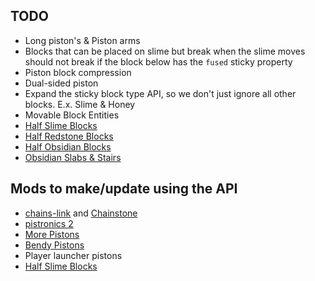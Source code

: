 ## TODO
- Long piston's & Piston arms
- Blocks that can be placed on slime but break when the slime moves should not break if the block below has the `fused` sticky property
- Piston block compression
- Dual-sided piston
- Expand the sticky block type API, so we don't just ignore all other blocks. E.x. Slime & Honey
- Movable Block Entities
- [Half Slime Blocks](https://www.curseforge.com/minecraft/mc-mods/redstoneplusplus)
- [Half Redstone Blocks](https://www.curseforge.com/minecraft/mc-mods/redstoneplusplus)
- [Half Obsidian Blocks](https://www.curseforge.com/minecraft/mc-mods/redstoneplusplus)
- [Obsidian Slabs & Stairs](https://www.curseforge.com/minecraft/mc-mods/redstoneplusplus)

## Mods to make/update using the API
- [chains-link](https://www.curseforge.com/minecraft/mc-mods/chains-link) and [Chainstone](https://www.youtube.com/watch?v=8UB0w8pbJ1Q)
- [pistronics 2](https://www.curseforge.com/minecraft/mc-mods/pistronics-2)
- [More Pistons](https://www.curseforge.com/minecraft/mc-mods/more-pistons-jiraiyah-version)
- [Bendy Pistons](https://www.youtube.com/watch?v=_Wk7ZUYkrpI)
- Player launcher pistons
- [Half Slime Blocks](https://www.curseforge.com/minecraft/mc-mods/redstoneplusplus)